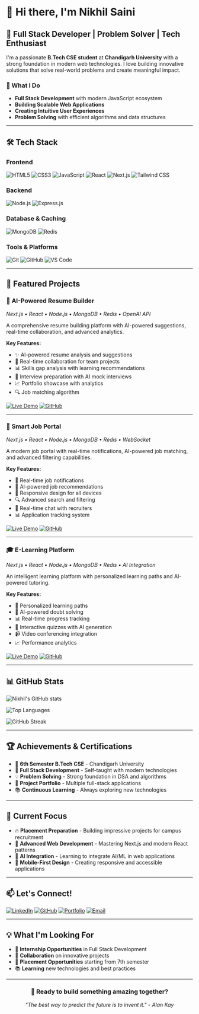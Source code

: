 # 👋 Hi there, I'm Nikhil Saini

## 🚀 Full Stack Developer | Problem Solver | Tech Enthusiast

I'm a passionate **B.Tech CSE student** at **Chandigarh University** with a strong foundation in modern web technologies. I love building innovative solutions that solve real-world problems and create meaningful impact.

### 🎯 What I Do
- **Full Stack Development** with modern JavaScript ecosystem
- **Building Scalable Web Applications** 
- **Creating Intuitive User Experiences**
- **Problem Solving** with efficient algorithms and data structures

---

## 🛠️ Tech Stack

### **Frontend**
![HTML5](https://img.shields.io/badge/HTML5-E34F26?style=for-the-badge&logo=html5&logoColor=white)
![CSS3](https://img.shields.io/badge/CSS3-1572B6?style=for-the-badge&logo=css3&logoColor=white)
![JavaScript](https://img.shields.io/badge/JavaScript-F7DF1E?style=for-the-badge&logo=javascript&logoColor=black)
![React](https://img.shields.io/badge/React-20232A?style=for-the-badge&logo=react&logoColor=61DAFB)
![Next.js](https://img.shields.io/badge/Next.js-000000?style=for-the-badge&logo=next.js&logoColor=white)
![Tailwind CSS](https://img.shields.io/badge/Tailwind_CSS-38B2AC?style=for-the-badge&logo=tailwind-css&logoColor=white)

### **Backend**
![Node.js](https://img.shields.io/badge/Node.js-43853D?style=for-the-badge&logo=node.js&logoColor=white)
![Express.js](https://img.shields.io/badge/Express.js-404D59?style=for-the-badge&logo=express&logoColor=white)

### **Database & Caching**
![MongoDB](https://img.shields.io/badge/MongoDB-4EA94B?style=for-the-badge&logo=mongodb&logoColor=white)
![Redis](https://img.shields.io/badge/Redis-DC382D?style=for-the-badge&logo=redis&logoColor=white)

### **Tools & Platforms**
![Git](https://img.shields.io/badge/Git-F05032?style=for-the-badge&logo=git&logoColor=white)
![GitHub](https://img.shields.io/badge/GitHub-100000?style=for-the-badge&logo=github&logoColor=white)
![VS Code](https://img.shields.io/badge/VS_Code-007ACC?style=for-the-badge&logo=visual-studio-code&logoColor=white)

---

## 🚀 Featured Projects

### 🤖 **AI-Powered Resume Builder**
*Next.js • React • Node.js • MongoDB • Redis • OpenAI API*

A comprehensive resume building platform with AI-powered suggestions, real-time collaboration, and advanced analytics.

**Key Features:**
- ✨ AI-powered resume analysis and suggestions
- 🤝 Real-time collaboration for team projects
- 📊 Skills gap analysis with learning recommendations
- 🎯 Interview preparation with AI mock interviews
- 📈 Portfolio showcase with analytics
- 🔍 Job matching algorithm

[![Live Demo](https://img.shields.io/badge/Live_Demo-00C851?style=for-the-badge&logo=vercel&logoColor=white)](https://resume-builder-demo.vercel.app)
[![GitHub](https://img.shields.io/badge/GitHub-100000?style=for-the-badge&logo=github&logoColor=white)](https://github.com/nikhilsaini2/ai-resume-builder)

---

### 💼 **Smart Job Portal**
*Next.js • React • Node.js • MongoDB • Redis • WebSocket*

A modern job portal with real-time notifications, AI-powered job matching, and advanced filtering capabilities.

**Key Features:**
- 🔔 Real-time job notifications
- 🧠 AI-powered job recommendations
- 📱 Responsive design for all devices
- 🔍 Advanced search and filtering
- 💬 Real-time chat with recruiters
- 📊 Application tracking system

[![Live Demo](https://img.shields.io/badge/Live_Demo-00C851?style=for-the-badge&logo=vercel&logoColor=white)](https://job-portal-demo.vercel.app)
[![GitHub](https://img.shields.io/badge/GitHub-100000?style=for-the-badge&logo=github&logoColor=white)](https://github.com/nikhilsaini2/smart-job-portal)

---

### 🎓 **E-Learning Platform**
*Next.js • React • Node.js • MongoDB • Redis • AI Integration*

An intelligent learning platform with personalized learning paths and AI-powered tutoring.

**Key Features:**
- 🧠 Personalized learning paths
- 🤖 AI-powered doubt solving
- 📊 Real-time progress tracking
- 🎯 Interactive quizzes with AI generation
- 📹 Video conferencing integration
- 📈 Performance analytics

[![Live Demo](https://img.shields.io/badge/Live_Demo-00C851?style=for-the-badge&logo=vercel&logoColor=white)](https://elearning-demo.vercel.app)
[![GitHub](https://img.shields.io/badge/GitHub-100000?style=for-the-badge&logo=github&logoColor=white)](https://github.com/nikhilsaini2/elearning-platform)

---

## 📊 GitHub Stats

![Nikhil's GitHub stats](https://github-readme-stats.vercel.app/api?username=nikhilsaini2&show_icons=true&theme=radical)

![Top Languages](https://github-readme-stats.vercel.app/api/top-langs/?username=nikhilsaini2&layout=compact&theme=radical)

![GitHub Streak](https://github-readme-streak-stats.herokuapp.com/?user=nikhilsaini2&theme=radical)

---

## 🏆 Achievements & Certifications

- 🎯 **6th Semester B.Tech CSE** - Chandigarh University
- 🚀 **Full Stack Development** - Self-taught with modern technologies
- 💡 **Problem Solving** - Strong foundation in DSA and algorithms
- 🌟 **Project Portfolio** - Multiple full-stack applications
- 📚 **Continuous Learning** - Always exploring new technologies

---

## 🎯 Current Focus

- 🔥 **Placement Preparation** - Building impressive projects for campus recruitment
- 🚀 **Advanced Web Development** - Mastering Next.js and modern React patterns
- 🤖 **AI Integration** - Learning to integrate AI/ML in web applications
- 📱 **Mobile-First Design** - Creating responsive and accessible applications

---

## 📫 Let's Connect!

[![LinkedIn](https://img.shields.io/badge/LinkedIn-0077B5?style=for-the-badge&logo=linkedin&logoColor=white)](https://linkedin.com/in/nikhilsaini2)
[![GitHub](https://img.shields.io/badge/GitHub-100000?style=for-the-badge&logo=github&logoColor=white)](https://github.com/nikhilsaini2)
[![Portfolio](https://img.shields.io/badge/Portfolio-FF5722?style=for-the-badge&logo=todoist&logoColor=white)](https://nikhilsaini.dev)
[![Email](https://img.shields.io/badge/Email-D14836?style=for-the-badge&logo=gmail&logoColor=white)](mailto:nikhilsaini2@gmail.com)

---

## 💡 What I'm Looking For

- 🎯 **Internship Opportunities** in Full Stack Development
- 🤝 **Collaboration** on innovative projects
- 💼 **Placement Opportunities** starting from 7th semester
- 📚 **Learning** new technologies and best practices

---

<div align="center">
  
### 🚀 Ready to build something amazing together?
  
*"The best way to predict the future is to invent it." - Alan Kay*

</div> 